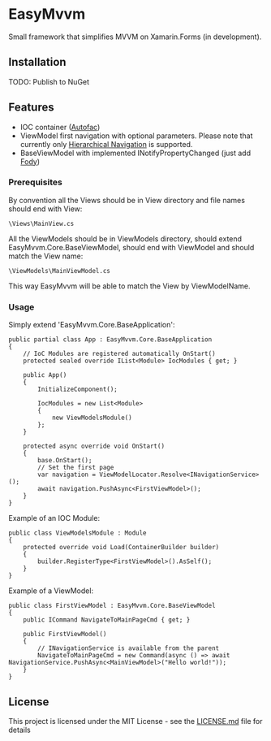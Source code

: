 # EasyMvvm

Small framework that simplifies MVVM on Xamarin.Forms (in development).

## Installation
TODO: Publish to NuGet

## Features

* IOC container ([Autofac](http://autofaccn.readthedocs.io/en/latest/index.html))
* ViewModel first navigation with optional parameters. Please note that currently only [Hierarchical Navigation](https://developer.xamarin.com/guides/xamarin-forms/application-fundamentals/navigation/hierarchical/) is supported.
* BaseViewModel with implemented INotifyPropertyChanged (just add [Fody](https://github.com/Fody/PropertyChanged))

### Prerequisites

By convention all the Views should be in View directory and file names should end with View: 
```
\Views\MainView.cs
```
 All the ViewModels should be in ViewModels directory, should extend EasyMvvm.Core.BaseViewModel, should end with ViewModel and should match the View name:
```
\ViewModels\MainViewModel.cs
```

This way EasyMvvm will be able to match the View by ViewModelName.
### Usage

Simply extend 'EasyMvvm.Core.BaseApplication':
```
public partial class App : EasyMvvm.Core.BaseApplication
{
    // IoC Modules are registered automatically OnStart()
    protected sealed override IList<Module> IocModules { get; }

    public App()
    {
        InitializeComponent();

        IocModules = new List<Module>
        {
            new ViewModelsModule()
        };
    }

    protected async override void OnStart()
    {
        base.OnStart();
        // Set the first page
        var navigation = ViewModelLocator.Resolve<INavigationService>();
        await navigation.PushAsync<FirstViewModel>();
    }
}
```
Example of an IOC Module:
```
public class ViewModelsModule : Module
{
    protected override void Load(ContainerBuilder builder)
    {
        builder.RegisterType<FirstViewModel>().AsSelf();
    }
}
```
Example of a ViewModel:
```
public class FirstViewModel : EasyMvvm.Core.BaseViewModel
{
    public ICommand NavigateToMainPageCmd { get; }

    public FirstViewModel()
    {
        // INavigationService is available from the parent
        NavigateToMainPageCmd = new Command(async () => await NavigationService.PushAsync<MainViewModel>("Hello world!"));
    }
}
```

## License

This project is licensed under the MIT License - see the [LICENSE.md](LICENSE.md) file for details
